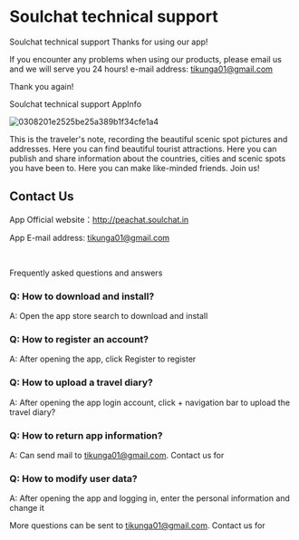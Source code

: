 # Soulchat technical support


Soulchat technical support
Thanks for using our app!


If you encounter any problems when using our products, please email us and we will serve you 24 hours!
e-mail address: tikunga01@gmail.com


Thank you again!

Soulchat technical support
AppInfo

![0308201e2525be25a389b1f34cfe1a4](https://user-images.githubusercontent.com/37922559/167235441-7cc2a2cd-ef3a-4fc8-85a4-2655e549227c.png)

This is the traveler's note, recording the beautiful scenic spot pictures and addresses.
Here you can find beautiful tourist attractions.
Here you can publish and share information about the countries, cities and scenic spots you have been to.
Here you can make like-minded friends.
Join us!

## Contact Us

App Official website：http://peachat.soulchat.in

App E-mail address: tikunga01@gmail.com

 

Frequently asked questions and answers
### Q: How to download and install?

A: Open the app store search to download and install

### Q: How to register an account?

A: After opening the app, click Register to register

### Q: How to upload a travel diary?

A: After opening the app login account, click + navigation bar to upload the travel diary?

### Q: How to return app information?

A: Can send mail to tikunga01@gmail.com. Contact us for

### Q: How to modify user data?

A: After opening the app and logging in, enter the personal information and change it

More questions can be sent to tikunga01@gmail.com. Contact us for
